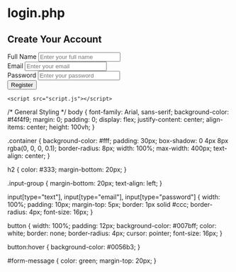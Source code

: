 # login.php
<!DOCTYPE html>
<html lang="en">
<head>
    <meta charset="UTF-8">
    <meta name="viewport" content="width=device-width, initial-scale=1.0">
    <title>Registration Form</title>
    <link rel="stylesheet" href="style.css">
</head>
<body>
    <div class="container">
        <h2>Create Your Account</h2>
        <form id="registration-form">
            <div class="input-group">
                <label for="name">Full Name</label>
                <input type="text" id="name" name="name" required placeholder="Enter your full name">
            </div>
            <div class="input-group">
                <label for="email">Email</label>
                <input type="email" id="email" name="email" required placeholder="Enter your email">
            </div>
            <div class="input-group">
                <label for="password">Password</label>
                <input type="password" id="password" name="password" required placeholder="Enter your password">
            </div>
            <div class="input-group">
                <button type="submit" id="submit-btn">Register</button>
            </div>
        </form>
        <p id="form-message"></p>
    </div>

    <script src="script.js"></script>
</body>
</html>
/* General Styling */
body {
    font-family: Arial, sans-serif;
    background-color: #f4f4f9;
    margin: 0;
    padding: 0;
    display: flex;
    justify-content: center;
    align-items: center;
    height: 100vh;
}

.container {
    background-color: #fff;
    padding: 30px;
    box-shadow: 0 4px 8px rgba(0, 0, 0, 0.1);
    border-radius: 8px;
    width: 100%;
    max-width: 400px;
    text-align: center;
}

h2 {
    color: #333;
    margin-bottom: 20px;
}

.input-group {
    margin-bottom: 20px;
    text-align: left;
}

input[type="text"], input[type="email"], input[type="password"] {
    width: 100%;
    padding: 10px;
    margin-top: 5px;
    border: 1px solid #ccc;
    border-radius: 4px;
    font-size: 16px;
}

button {
    width: 100%;
    padding: 12px;
    background-color: #007bff;
    color: white;
    border: none;
    border-radius: 4px;
    cursor: pointer;
    font-size: 16px;
}

button:hover {
    background-color: #0056b3;
}

#form-message {
    color: green;
    margin-top: 20px;
}
